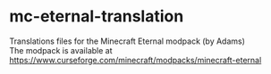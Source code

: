 # mc-eternal-translation
Translations files for the Minecraft Eternal modpack (by Adams)  
The modpack is available at https://www.curseforge.com/minecraft/modpacks/minecraft-eternal
